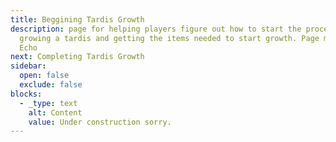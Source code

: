 ```yaml
---
title: Beggining Tardis Growth
description: page for helping players figure out how to start the process of
  growing a tardis and getting the items needed to start growth. Page made by
  Echo
next: Completing Tardis Growth
sidebar:
  open: false
  exclude: false
blocks:
  - _type: text
    alt: Content
    value: Under construction sorry.
---
```

